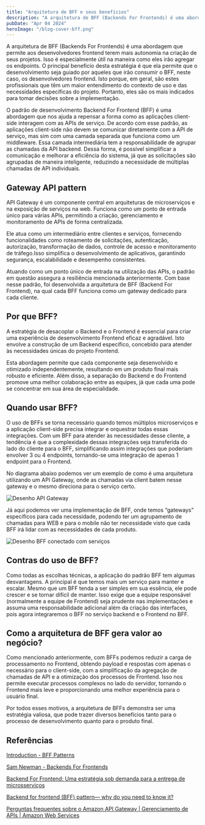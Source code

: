 ```yaml
---
title: "Arquitetura de BFF e seus benefícios"
description: "A arquitetura de BFF (Backends For Frontends) é uma abordagem que permite aos desenvolvedores frontend terem mais autonomia na criação de seus projetos. Isso é especialmente útil na maneira como eles irão agregar os endpoints."
pubDate: "Apr 04 2024"
heroImage: "/blog-cover-bff.png"
---
```


A arquitetura de BFF (Backends For Frontends) é uma abordagem que permite aos desenvolvedores frontend terem mais autonomia na criação de seus projetos. Isso é especialmente útil na maneira como eles irão agregar os endpoints. O principal benefício desta estratégia é que ela permite que o desenvolvimento seja guiado por aqueles que irão consumir o BFF, neste caso, os desenvolvedores frontend. Isto porque, em geral, são estes profissionais que têm um maior entendimento do contexto de uso e das necessidades específicas do projeto. Portanto, eles são os mais indicados para tomar decisões sobre a implementação.

O padrão de desenvolvimento Backend For Frontend (BFF) é uma abordagem que nos ajuda a repensar a forma como as aplicações client-side interagem com as APIs de serviço. De acordo com esse padrão, as aplicações client-side não devem se comunicar diretamente com a API de serviço, mas sim com uma camada separada que funciona como um middleware. Essa camada intermediária tem a responsabilidade de agrupar as chamadas da API backend. Dessa forma, é possível simplificar a comunicação e melhorar a eficiência do sistema, já que as solicitações são agrupadas de maneira inteligente, reduzindo a necessidade de múltiplas chamadas de API individuais.

## Gateway API pattern

API Gateway é um componente central em arquiteturas de microserviços e na exposição de serviços na web. Funciona como um ponto de entrada único para várias APIs, permitindo a criação, gerenciamento e monitoramento de APIs de forma centralizada.

Ele atua como um intermediário entre clientes e serviços, fornecendo funcionalidades como roteamento de solicitações, autenticação, autorização, transformação de dados, controle de acesso e monitoramento de tráfego.Isso simplifica o desenvolvimento de aplicativos, garantindo segurança, escalabilidade e desempenho consistentes.

Atuando como um ponto único de entrada na utilização das APIs, o padrão em questão assegura a resiliência mencionada anteriormente. Com base nesse padrão, foi desenvolvida a arquitetura de BFF (Backend For Frontend), na qual cada BFF funciona como um gateway dedicado para cada cliente.

## Por que BFF?

A estratégia de desacoplar o Backend e o Frontend é essencial para criar uma experiência de desenvolvimento Frontend eficaz e agradável. Isto envolve a construção de um Backend específico, concebido para atender às necessidades únicas do projeto Frontend.

Esta abordagem permite que cada componente seja desenvolvido e otimizado independentemente, resultando em um produto final mais robusto e eficiente. Além disso, a separação do Backend e do Frontend promove uma melhor colaboração entre as equipes, já que cada uma pode se concentrar em sua área de especialidade.

## Quando usar BFF?

O uso de BFFs se torna necessário quando temos múltiplos microserviços e a aplicação client-side precisa integrar e orquestrar todas essas integrações. Com um BFF para atender às necessidades desse cliente, a tendência é que a complexidade dessas integrações seja transferida do lado do cliente para o BFF, simplificando assim integrações que poderiam envolver 3 ou 4 endpoints, tornando-se uma integração de apenas 1 endpoint para o Frontend.

No diagrama abaixo podemos ver um exemplo de como é uma arquitetura utilizando um API Gateway, onde as chamadas via client batem nesse gateway e o mesmo direciona para o serviço certo.

![Desenho API Gateway](/posts/post-bff-arch-1.png)

Já aqui podemos ver uma implementação de BFF, onde temos “gateways” específicos para cada necessidade, podendo ter um agrupamento de chamadas para WEB e para o mobile não ter necessidade visto que cada BFF irá lidar com as necessidades de cada produto.

![Desenho BFF conectado com serviços](/posts/post-bff-arch-2.png)

## Contras do uso de BFF?

Como todas as escolhas técnicas, a aplicação do padrão BFF tem algumas desvantagens. A principal é que temos mais um serviço para manter e escalar. Mesmo que um BFF tenda a ser simples em sua essência, ele pode crescer e se tornar difícil de manter. Isso exige que a equipe responsável (normalmente a equipe de Frontend) seja prudente nas implementações e assuma uma responsabilidade adicional além da criação das interfaces, pois agora integraremos o BFF no serviço backend e o Frontend no BFF.

## Como a arquitetura de BFF gera valor ao negócio?

Como mencionado anteriormente, com BFFs podemos reduzir a carga de processamento no Frontend, obtendo payload e respostas com apenas o necessário para o client-side, com a simplificação da agregação de chamadas de API e a otimização dos processos de Frontend. Isso nos permite executar processos complexos no lado do servidor, tornando o Frontend mais leve e proporcionando uma melhor experiência para o usuário final.

Por todos esses motivos, a arquitetura de BFFs demonstra ser uma estratégia valiosa, que pode trazer diversos benefícios tanto para o processo de desenvolvimento quanto para o produto final.

## Referências

[Introduction - BFF Patterns](https://bff-patterns.com/)

[Sam Newman - Backends For Frontends](https://samnewman.io/patterns/architectural/bff/)

[Backend For Frontend: Uma estratégia sob demanda para a entrega de microsserviços](https://medium.com/jeitosanar/backend-for-frontend-uma-estratégia-sob-demanda-para-a-entrega-de-microsserviços-2f12d4cb9e3f)

[Backend for frontend (BFF) pattern— why do you need to know it?](https://medium.com/mobilepeople/backend-for-frontend-pattern-why-you-need-to-know-it-46f94ce420b0)

[Perguntas frequentes sobre o Amazon API Gateway | Gerenciamento de APIs | Amazon Web Services](https://aws.amazon.com/pt/api-gateway/faqs/)
